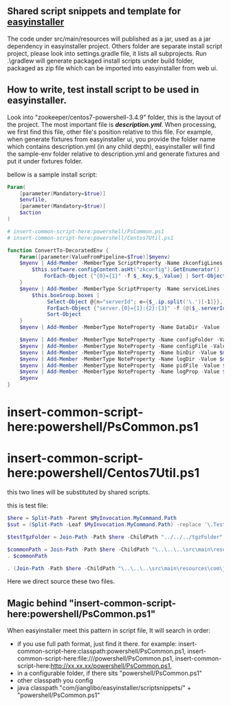 ## Shared script snippets and template for [easyinstaller](https://github.com/jianglibo/easyinstaller)

The code under src/main/resources will published as a jar, used as a jar dependency in easyinstaller project. Others folder are separate install script project, please look into settings.gradle file, it lists all subprojects. Run .\gradlew will generate packaged install scripts under build folder, packaged as zip file which can be imported into easyinstaller from web ui.

## How to write, test install script to be used in easyinstaller.

Look into "zookeeper/centos7-powershell-3.4.9" folder, this is the layout of the project. The most important file is ***description.yml***. When processing, we first find this file, other file's position relative to this file. For example, when generate fixtures from easyinstaller ui, you provide the folder name which contains description.yml (in any child depth), easyinstaller will find the sample-env folder relative to description.yml and generate fixtures and put it under fixtures folder.

bellow is a sample install script:
```powershell
Param(
    [parameter(Mandatory=$true)]
    $envfile,
    [parameter(Mandatory=$true)]
    $action
)

# insert-common-script-here:powershell/PsCommon.ps1
# insert-common-script-here:powershell/Centos7Util.ps1

function ConvertTo-DecoratedEnv {
    Param([parameter(ValueFromPipeline=$True)]$myenv)
    $myenv | Add-Member -MemberType ScriptProperty -Name zkconfigLines -Value {
        $this.software.configContent.asHt("zkconfig").GetEnumerator() |
            ForEach-Object {"{0}={1}" -f $_.Key,$_.Value} | Sort-Object
    }
    $myenv | Add-Member -MemberType ScriptProperty -Name serviceLines -Value {
        $this.boxGroup.boxes |
             Select-Object @{n="serverId"; e={$_.ip.split('\.')[-1]}}, hostname |
             ForEach-Object {"server.{0}={1}:{2}:{3}" -f (@($_.serverId, $_.hostname) + $this.software.configContent.zkports.Split(','))} |
             Sort-Object
    }
    $myenv | Add-Member -MemberType NoteProperty -Name DataDir -Value ($myenv.software.configContent.zkconfig.dataDir)

    $myenv | Add-Member -MemberType NoteProperty -Name configFolder -Value (Split-Path -Parent $myenv.software.configContent.configFile)
    $myenv | Add-Member -MemberType NoteProperty -Name configFile -Value $myenv.software.configContent.configFile
    $myenv | Add-Member -MemberType NoteProperty -Name binDir -Value $myenv.software.configContent.binDir
    $myenv | Add-Member -MemberType NoteProperty -Name logDir -Value $myenv.software.configContent.logDir
    $myenv | Add-Member -MemberType NoteProperty -Name pidFile -Value $myenv.software.configContent.pidFile
    $myenv | Add-Member -MemberType NoteProperty -Name logProp -Value $myenv.software.configContent.logProp
    $myenv
}
```

# insert-common-script-here:powershell/PsCommon.ps1
# insert-common-script-here:powershell/Centos7Util.ps1
this two lines will be substituted by shared scripts.

this is test file:
```powershell
$here = Split-Path -Parent $MyInvocation.MyCommand.Path
$sut = (Split-Path -Leaf $MyInvocation.MyCommand.Path) -replace '\.Tests\.', '.'

$testTgzFolder = Join-Path -Path $here -ChildPath "../../../tgzFolder" -Resolve

$commonPath = Join-Path -Path $here -ChildPath "\..\..\..\src\main\resources\com\jianglibo\easyinstaller\scriptsnippets\powershell\PsCommon.Ps1" -Resolve
. $commonPath

. (Join-Path -Path $here -ChildPath "\..\..\..\src\main\resources\com\jianglibo\easyinstaller\scriptsnippets\powershell\CentOs7Util.Ps1" -Resolve)
```

Here we direct source these two files.

## Magic behind "insert-common-script-here:powershell/PsCommon.ps1"

When easyinstaller meet this pattern in script file, It will search in order:

* if you use full path format, just find it there. for example: insert-common-script-here:classpath:powershell/PsCommon.ps1, insert-common-script-here:file:///powershell/PsCommon.ps1, insert-common-script-here:http://xx.xx.xx/powershell/PsCommon.ps1,
* in a configurable folder, if there sits "powershell/PsCommon.ps1"
* other classpath you config
* java classpath "com/jianglibo/easyinstaller/scriptsnippets/" + "powershell/PsCommon.ps1"
